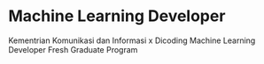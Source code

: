 # Machine Learning Developer
Kementrian Komunikasi dan Informasi x Dicoding Machine Learning Developer Fresh Graduate Program
